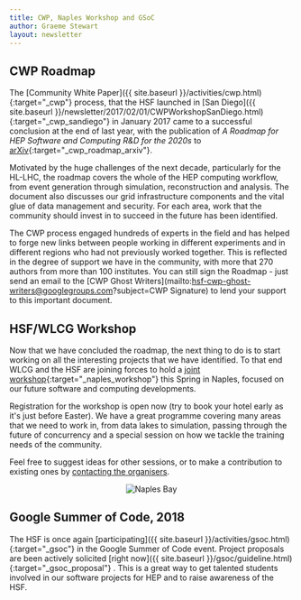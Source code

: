 ```yaml
---
title: CWP, Naples Workshop and GSoC
author: Graeme Stewart
layout: newsletter
---
```


## CWP Roadmap

The [Community White Paper]({{ site.baseurl }}/activities/cwp.html){:target="_cwp"} process, that the HSF launched in
[San Diego]({{ site.baseurl }}/newsletter/2017/02/01/CWPWorkshopSanDiego.html){:target="_cwp_sandiego"} in January 2017
came to a successful conclusion
at the end of last year, with the publication of *A Roadmap for HEP Software and
Computing R&D for the 2020s* to [arXiv](https://arxiv.org/abs/1712.06982){:target="_cwp_roadmap_arxiv"}.

Motivated by the huge challenges of the next decade, particularly for the HL-LHC, the roadmap
covers the whole of the HEP computing workflow, from event generation through simulation, reconstruction
and analysis. The document also discusses our grid infrastructure components
and the vital glue of data management and security. For each area, work that the community
should invest in to succeed in the future has been identified.

The CWP process engaged hundreds of experts in the field and has helped to forge new links between
people working in different experiments and in different regions who had not previously worked
together. This is reflected in the degree of support we have in the community, with more that 270
authors from more than 100 institutes. You can still sign the Roadmap - just send an email to
the [CWP Ghost Writers](mailto:hsf-cwp-ghost-writers@googlegroups.com?subject=CWP Signature) to lend
your support to this important document.

## HSF/WLCG Workshop

Now that we have concluded the roadmap, the next thing to do is to start working on all the
interesting projects that we have identified. To that end WLCG and the HSF are joining forces
to hold a [joint workshop](https://indico.cern.ch/event/658060/overview){:target="_naples_workshop"}
this Spring in Naples,
focused on our future software and computing developments.

Registration for the workshop is open now (try to book your hotel early as it's just before Easter).
We have a great programme covering many areas that we need to work in, from data lakes to
simulation, passing through the future of concurrency and a special session on how
we tackle the training needs of the community.

Feel free to suggest ideas for other sessions, or to make a contribution to existing ones
by [contacting the organisers](mailto:WLCG-HSF-Workshop-2018-organisation@cern.ch).

<div style="text-align:center"><img src="{{ '/images/workshops/naples-bay.jpg' | relative_url }}" alt="Naples Bay" /></div>

## Google Summer of Code, 2018

The HSF is once again [participating]({{ site.baseurl }}/activities/gsoc.html){:target="_gsoc"}
in the Google Summer of Code event. Project proposals are been actively solicited
[right now]({{ site.baseurl }}/gsoc/guideline.html){:target="_gsoc_proposal"} . This is a great
way to get talented students involved in our software projects for HEP and to
raise awareness of the HSF.
